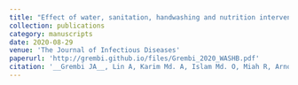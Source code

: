 ```yaml
---
title: "Effect of water, sanitation, handwashing and nutrition interventions on enteropathogens in children 14 months old: a cluster-randomized controlled trial in rural Bangladesh"
collection: publications
category: manuscripts
date: 2020-08-29
venue: 'The Journal of Infectious Diseases'
paperurl: 'http://grembi.github.io/files/Grembi_2020_WASHB.pdf'
citation: '__Grembi JA__, Lin A, Karim Md. A, Islam Md. O, Miah R, Arnold BF, Rogawski McQuade ET, Ali S, Rahman Md. Z, Hussain Z, Shoab AK, Famida SL, Hossen Md. S, Mutsuddi P, Rahman M, Unicomb L, Haque R, Taniuchi M, Liu J, Platts-Mills J, Holmes SP, Stewart CP, Benjamin-Chung J, Colford JM, Houpt E, and Luby SP. (2020). &quot;Effect of water, sanitation, handwashing and nutrition interventions on enteropathogens in children 14 months old: a cluster-randomized controlled trial in rural Bangladesh.&quot; <i>JID</i>. jiaa549.'
---
```

